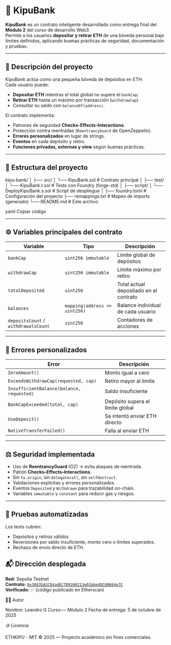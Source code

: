 # 🏦 KipuBank

**KipuBank** es un contrato inteligente desarrollado como entrega final del **Módulo 2** del curso de desarrollo Web3.  
Permite a los usuarios **depositar y retirar ETH** de una bóveda personal bajo límites definidos, aplicando buenas prácticas de seguridad, documentación y pruebas.

---

## 🚀 Descripción del proyecto

KipuBank actúa como una pequeña bóveda de depósitos en ETH.  
Cada usuario puede:
- **Depositar ETH** mientras el total global no supere el `bankCap`.
- **Retirar ETH** hasta un máximo por transacción (`withdrawCap`).
- Consultar su saldo con `balanceOf(address)`.

El contrato implementa:
- Patrones de seguridad **Checks-Effects-Interactions**.
- Protección contra reentradas (`ReentrancyGuard` de OpenZeppelin).
- **Errores personalizados** en lugar de strings.
- **Eventos** en cada depósito y retiro.
- **Funciones privadas, externas y view** según buenas prácticas.

---

## 🧱 Estructura del proyecto

kipu-bank/
│
├── src/
│ └── KipuBank.sol # Contrato principal
│
├── test/
│ └── KipuBank.t.sol # Tests con Foundry (forge-std)
│
├── script/
│ └── DeployKipuBank.s.sol # Script de despliegue
│
├── foundry.toml # Configuración del proyecto
├── remappings.txt # Mapeo de imports (generado)
└── README.md # Este archivo

yaml
Copiar código

---

## ⚙️ Variables principales del contrato

| Variable | Tipo | Descripción |
|-----------|------|-------------|
| `bankCap` | `uint256 immutable` | Límite global de depósitos |
| `withdrawCap` | `uint256 immutable` | Límite máximo por retiro |
| `totalDeposited` | `uint256` | Total actual depositado en el contrato |
| `balances` | `mapping(address => uint256)` | Balance individual de cada usuario |
| `depositsCount` / `withdrawalsCount` | `uint256` | Contadores de acciones |

---

## 🧠 Errores personalizados

| Error | Descripción |
|--------|--------------|
| `ZeroAmount()` | Monto igual a cero |
| `ExceedsWithdrawCap(requested, cap)` | Retiro mayor al límite |
| `InsufficientBalance(balance, requested)` | Saldo insuficiente |
| `BankCapExceeded(total, cap)` | Depósito supera el límite global |
| `UseDeposit()` | Se intentó enviar ETH directo |
| `NativeTransferFailed()` | Falla al enviar ETH |

---

## ⚖️ Seguridad implementada

- Uso de **ReentrancyGuard** (OZ) → evita ataques de reentrada.  
- Patrón **Checks–Effects–Interactions**.  
- Sin `tx.origin`, sin `delegatecall`, sin `selfdestruct`.  
- Validaciones explícitas y errores personalizados.  
- Eventos `Deposited` y `Withdrawn` para trazabilidad on-chain.  
- Variables `immutable` y `constant` para reducir gas y riesgos.

---

## 🧪 Pruebas automatizadas

Los tests cubren:
- Depósitos y retiros válidos.  
- Reversiones por saldo insuficiente, monto cero o límites superados.  
- Rechazo de envío directo de ETH.

## 📬 Dirección desplegada

**Red:** Sepolia Testnet  
**Contrato:** [`0x30835A2CD4adEC7D9398213e01b6e4DC00664e7C`](https://sepolia.etherscan.io/address/0x30835A2CD4adEC7D9398213e01b6e4DC00664e7C)  
**Verificado:** ✅ (código publicado en Etherscan)


🧑‍💻 Autor

Nombre: Leandro G
Curso:— Módulo 2
Fecha de entrega: 5 de octubre de 2025

🪙 Licencia

ETHKIPU - MIT © 2025 — Proyecto académico sin fines comerciales.